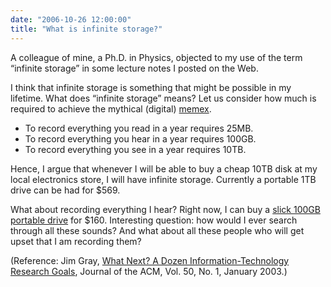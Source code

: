 ```yaml
---
date: "2006-10-26 12:00:00"
title: "What is infinite storage?"
---
```




A colleague of mine, a Ph.D. in Physics, objected to my use of the term &ldquo;infinite storage&rdquo; in some lecture notes I posted on the Web.

I think that infinite storage is something that might be possible in my lifetime. What does &ldquo;infinite storage&rdquo; means? Let us consider how much is required to achieve the mythical (digital) [memex](https://en.wikipedia.org/wiki/Memex).

- To record everything you read in a year requires 25MB.
- To record everything you hear in a year requires 100GB.
- To record everything you see in a year requires 10TB.


Hence, I argue that whenever I will be able to buy a cheap 10TB disk at my local electronics store, I will have infinite storage. Currently a portable 1TB drive can be had for $569.

What about recording everything I hear? Right now, I can buy a [slick 100GB portable drive](https://www.amazon.com/Seagate-Portable-External-Drive-9W3638-556/dp/B0006TIF2K) for $160.
Interesting question: how would I ever search through all these sounds?
And what about all these people who will get upset that I am recording them?

(Reference: Jim Gray, [What Next? A Dozen Information-Technology Research Goals](http://dl.acm.org/citation.cfm?id=602401&amp;dl=ACM&amp;coll=portal), Journal of the ACM, Vol. 50, No. 1, January 2003.)

